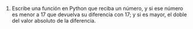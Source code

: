 1) Escribe una función en Python que reciba un número, y si ese número es menor a 17 que devuelva su diferencia con 17; y si es mayor, el doble del valor absoluto de la diferencia.